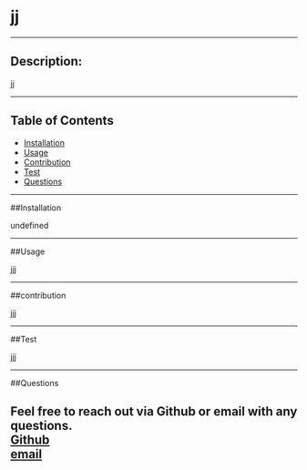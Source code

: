 

# jj 

---
## Description:

jj

---

## Table of Contents
* [Installation](#Installation)
* [Usage](#Usage)
* [Contribution](#Contribution)
* [Test](#Test)
* [Questions](#Questions)



---

##Installation

undefined

---
##Usage

jjj

---

##contribution

jjj

---

##Test

jjj

---

##Questions

Feel free to reach out via Github or email with any questions. <br>
[Github](https://github.com/kayjinyi) <br>
[email](mailto:kayjinyi@gmail.com) 
---
